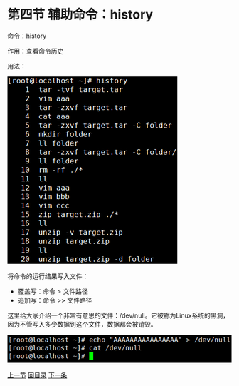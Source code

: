 # 第四节 辅助命令：history

命令：history

作用：查看命令历史

用法：

![./images](./images/img068.png)

将命令的运行结果写入文件：

- 覆盖写：命令 > 文件路径
- 追加写：命令 >> 文件路径

这里给大家介绍一个非常有意思的文件：/dev/null。它被称为Linux系统的黑洞，因为不管写入多少数据到这个文件，数据都会被销毁。

![./images](./images/img086.png)

[上一节](verse03-00-index.html) [回目录](verse04-00-index.html) [下一条](verse04-02-echo.html)